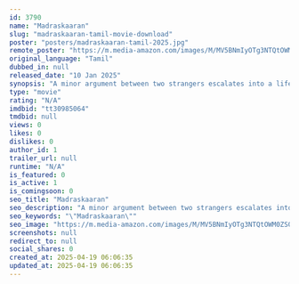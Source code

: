 ```yaml
---
id: 3790
name: "Madraskaaran"
slug: "madraskaaran-tamil-movie-download"
poster: "posters/madraskaaran-tamil-2025.jpg"
remote_poster: "https://m.media-amazon.com/images/M/MV5BNmIyOTg3NTQtOWM0ZS00YTRiLWI1ZTMtOWE0NGM4OWUyZGQ0XkEyXkFqcGc@._V1_SX300.jpg"
original_language: "Tamil"
dubbed_in: null
released_date: "10 Jan 2025"
synopsis: "A minor argument between two strangers escalates into a life-altering conflict, exploring how a seemingly insignificant event can drastically alter a person's perception and circumstances."
type: "movie"
rating: "N/A"
imdbid: "tt30985064"
tmdbid: null
views: 0
likes: 0
dislikes: 0
author_id: 1
trailer_url: null
runtime: "N/A"
is_featured: 0
is_active: 1
is_comingsoon: 0
seo_title: "Madraskaaran"
seo_description: "A minor argument between two strangers escalates into a life-altering conflict, exploring how a seemingly insignificant event can drastically alter a person's perception and circumstances."
seo_keywords: "\"Madraskaaran\""
seo_image: "https://m.media-amazon.com/images/M/MV5BNmIyOTg3NTQtOWM0ZS00YTRiLWI1ZTMtOWE0NGM4OWUyZGQ0XkEyXkFqcGc@._V1_SX300.jpg"
screenshots: null
redirect_to: null
social_shares: 0
created_at: 2025-04-19 06:06:35
updated_at: 2025-04-19 06:06:35
---
```


